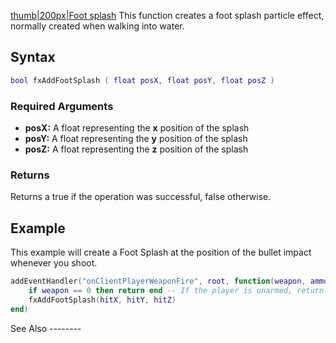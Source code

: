 [thumb|200px|Foot splash](/docs/image:fxfootsplash.png.md "wikilink") This function creates a foot splash particle effect, normally created when walking into water.

Syntax
------

``` lua
bool fxAddFootSplash ( float posX, float posY, float posZ )
```

### Required Arguments

-   **posX:** A float representing the **x** position of the splash
-   **posY:** A float representing the **y** position of the splash
-   **posZ:** A float representing the **z** position of the splash

### Returns

Returns a true if the operation was successful, false otherwise.

Example
-------

<section name="Client" class="client" show="true">
This example will create a Foot Splash at the position of the bullet impact whenever you shoot.

``` lua
addEventHandler("onClientPlayerWeaponFire", root, function(weapon, ammo, ammoInClip, hitX, hitY, hitZ, hitElement)
    if weapon == 0 then return end -- If the player is unarmed, return end.
    fxAddFootSplash(hitX, hitY, hitZ)
end)
```

</section>
See Also
--------
